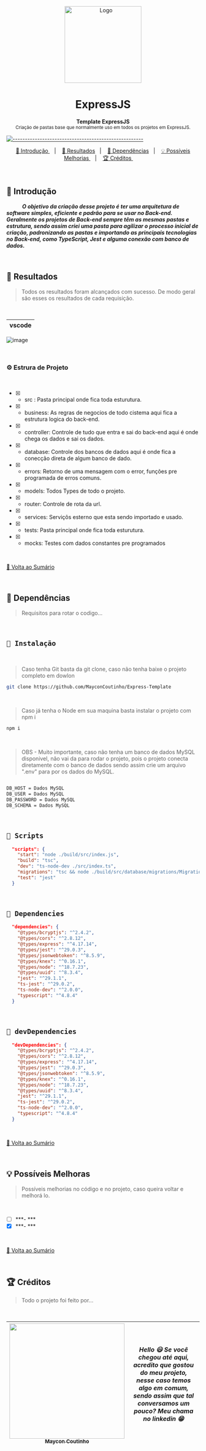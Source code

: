 <p align="center">
  <img src="https://user-images.githubusercontent.com/60453269/234358029-2cd4dbec-650f-4709-be2a-510e13db75ed.png" alt="Logo" width="200" height="200" />
</p>

<h1 align="center"> ExpressJS </h1>

<a id="Sumário"></a>


<p align="center">
  <b> Template  ExpressJS </b></br>
  <sub> Criação de pastas base que normalmente uso em todos os projetos em ExpressJS.
  <sub>
</p>


[![-----------------------------------------------------](https://raw.githubusercontent.com/andreasbm/readme/master/assets/lines/colored.png)](#table-of-contents)

<p align="center">
  <a href="#Introdução"> 🧩 Introdução </a>&nbsp;&nbsp;&nbsp;|&nbsp;&nbsp;&nbsp;
  <a href="#Resultados"> 🚀 Resultados</a>&nbsp;&nbsp;&nbsp;|&nbsp;&nbsp;&nbsp;
  <a href="#Dependências"> 🧪 Dependências</a>&nbsp;&nbsp;&nbsp;|&nbsp;&nbsp;&nbsp;
  <a href="#Ideias">💡 Possíveis Melhorias </a>&nbsp;&nbsp;&nbsp;|&nbsp;&nbsp;&nbsp;
  <a href="#Creditos"> 🏆 Créditos </a>&nbsp;&nbsp;&nbsp;&nbsp;&nbsp;&nbsp;
</p>
 
<br/>


<a id="Introdução"></a>
## 🧩 Introdução 

  ***⠀⠀⠀⠀O objetivo da criação desse projeto é ter uma arquitetura de software simples, eficiente e padrão para se usar no Back-end. Geralmente os projetos de Back-end sempre têm as mesmas pastas e estrutura, sendo assim criei uma pasta para agilizar o processo inicial de criação, padronizando as pastas e importando as principais tecnologias no Back-end, como TypeScript, Jest e alguma conexão com banco de dados.***

<br/>


<a id="Resultados"></a>
## 🚀 Resultados 
  > Todos os resultados foram alcançados com sucesso. De modo geral são esses os resultados de cada requisição. 

<br/>

| vscode|
|---|
![image](https://user-images.githubusercontent.com/60453269/234357064-103fb406-08b6-4ede-b4af-e33d141f2077.png)

<br/>
  
 ### ⚙ Estrura de Projeto

<br/>

- [x] - src : Pasta principal onde fica toda esturutura.
- [x] - business: As regras de negocios de todo cistema aqui fica a estrutura logica do back-end.
- [x] - controller: Controle de tudo que entra e sai do back-end aqui é onde chega os dados e sai os dados.
- [x] - database: Controle dos bancos de dados aqui é onde fica a conecção direta de algum banco de dado.
- [x] - errors: Retorno de uma mensagem com o error, funções pre programada de erros comuns.
- [x] - models: Todos Types de todo o projeto.
- [x] - router: Controle de rota da url.
- [x] - services: Serviçõs esterno que esta sendo importado e usado. 

- [x] - tests: Pasta principal onde fica toda esturutura.
- [x] - mocks: Testes com dados constantes pre programados


<br /> 


<a href="#Sumário"> 📖 Volta ao Sumário </a>

<br /> 

<a id="Dependências"></a>
## 🧪 Dependências
> Requisitos para rotar o codigo...

<br/>

## `📖 Instalação` 
  
  
 <br /> 

> Caso tenha Git basta da git clone, caso não tenha baixe o projeto completo em dowlon

```BASH
git clone https://github.com/MayconCoutinho/Express-Template
```

<br /> 

> Caso já tenha o Node em sua maquina basta instalar o projeto com npm i

```BASH
npm i 
```

<br /> 

> OBS - Muito importante, caso não tenha um banco de dados MySQL disponivel, não vai da para rodar o projeto, pois o projeto conecta diretamente com o banco de dados
> sendo assim crie um arquivo ".env" para por os dados do MySQL.


```BASH

DB_HOST = Dados MySQL
DB_USER = Dados MySQL
DB_PASSWORD = Dados MySQL
DB_SCHEMA = Dados MySQL

```


<br /> 

## `📖 Scripts` 

```JSON
  "scripts": {
    "start": "node ./build/src/index.js",
    "build": "tsc",
    "dev": "ts-node-dev ./src/index.ts",
    "migrations": "tsc && node ./build/src/database/migrations/Migrations.js",
    "test": "jest"
  }

```

<br/>

## `📖 Dependencies` 

```JSON
  "dependencies": {
    "@types/bcryptjs": "^2.4.2",
    "@types/cors": "^2.8.12",
    "@types/express": "^4.17.14",
    "@types/jest": "^29.0.3",
    "@types/jsonwebtoken": "^8.5.9",
    "@types/knex": "^0.16.1",
    "@types/node": "^18.7.23",
    "@types/uuid": "^8.3.4",
    "jest": "^29.1.1",
    "ts-jest": "^29.0.2",
    "ts-node-dev": "^2.0.0",
    "typescript": "^4.8.4"
  }

```

<br /> 

## `📖 devDependencies` 


```JSON
  "devDependencies": {
    "@types/bcryptjs": "^2.4.2",
    "@types/cors": "^2.8.12",
    "@types/express": "^4.17.14",
    "@types/jest": "^29.0.3",
    "@types/jsonwebtoken": "^8.5.9",
    "@types/knex": "^0.16.1",
    "@types/node": "^18.7.23",
    "@types/uuid": "^8.3.4",
    "jest": "^29.1.1",
    "ts-jest": "^29.0.2",
    "ts-node-dev": "^2.0.0",
    "typescript": "^4.8.4"
  }

```
<br/>

<a href="#Sumário"> 📖 Volta ao Sumário </a>

<br /> 

<a id="Ideias"></a>
## 💡 Possíveis Melhoras
> Possíveis melhorias no código e no projeto, caso queira voltar e melhorá lo.

<br /> 

- [ ] ***- *** 
- [x] ***- *** 

<br/>

<a href="#Sumário"> 📖 Volta ao Sumário </a>

<br /> 

<a id="Creditos"></a>
## 🏆 Créditos
> Todo o projeto foi feito por...
  
<br /> 

<div > 

| [<img src="https://user-images.githubusercontent.com/60453269/217899761-dc2d4e4b-3336-419d-9076-79304290aa0a.png" width=300><br><sub> Maycon Coutinho </sub>](https://www.linkedin.com/in/maycon-coutinho/) | ***Hello 😃 Se você chegou até aqui, acredito que gostou do meu projeto, nesse caso temos algo em comum, sendo assim que tal conversamos um pouco? Meu chama no linkedin 😁*** | 
|---|---|

</div> 
  
<br /> 

